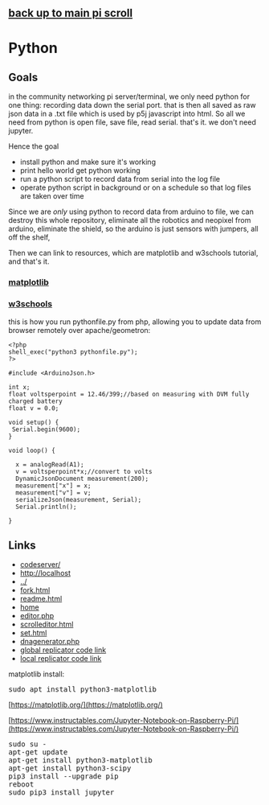 ## [back up to main pi scroll](../)

# Python

## Goals

in the community networking pi server/terminal, we only need python for one thing: recording data down the serial port. that is then all saved as raw json data in a .txt file which is used by p5j javascript into html.  So all we need from python is open file, save file, read serial.  that's it.  we don't need jupyter.  

Hence the goal

 - install python and make sure it's working
 - print hello world get python working
 - run a python script to record data from serial into the log file
 - operate python script in background or on a schedule so that log files are taken over time

Since we are *only* using python to record data from arduino to file, we can destroy this whole repository, eliminate all the robotics and neopixel from arduino, eliminate the shield, so the arduino is just sensors with jumpers, all off the shelf, 

Then we can link to resources, which are matplotlib and w3schools tutorial, and that's it.

### [matplotlib](https://matplotlib.org/)
### [w3schools](https://www.w3schools.com/python/default.asp)


this is how you run pythonfile.py from php, allowing you to update data from browser remotely over apache/geometron:

```
<?php
shell_exec("python3 pythonfile.py");
?>
```

```
#include <ArduinoJson.h>

int x;
float voltsperpoint = 12.46/399;//based on measuring with DVM fully charged battery
float v = 0.0;

void setup() {
 Serial.begin(9600);
}

void loop() {

  x = analogRead(A1);
  v = voltsperpoint*x;//convert to volts
  DynamicJsonDocument measurement(200);
  measurement["x"] = x;
  measurement["v"] = v;
  serializeJson(measurement, Serial);
  Serial.println();

}
```

## Links

 - [codeserver/](codeserver/)
 - [http://localhost](http://localhost)
 - [../](../)
 - [fork.html](fork.html)
 - [readme.html](readme.html)
 - [home](index.html)
 - [editor.php](editor.php)
 - [scrolleditor.html](scrolleditor.html)
 - [set.html](set.html)
 - [dnagenerator.php](dnagenerator.php)
 - [global replicator code link](https://raw.githubusercontent.com/LafeLabs/bioweb/main/php/replicator.txt)
 - [local replicator code link](php/replicator.txt)


matplotlib install:

<pre>
sudo apt install python3-matplotlib
</pre>

[https://matplotlib.org/](https://matplotlib.org/)

[https://www.instructables.com/Jupyter-Notebook-on-Raspberry-Pi/](https://www.instructables.com/Jupyter-Notebook-on-Raspberry-Pi/)

<pre>
sudo su -
apt-get update
apt-get install python3-matplotlib
apt-get install python3-scipy
pip3 install --upgrade pip
reboot
sudo pip3 install jupyter


</pre>


